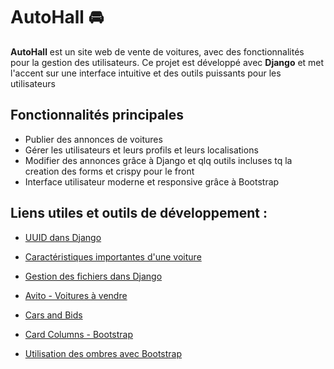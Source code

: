 # AutoHall 🚘

**AutoHall** est un site web de vente de voitures, avec des fonctionnalités pour la gestion des utilisateurs. Ce projet est développé avec **Django** et met l'accent sur une interface intuitive et des outils puissants pour les utilisateurs

## Fonctionnalités principales
- Publier des annonces de voitures
- Gérer les utilisateurs et leurs profils et leurs localisations
- Modifier des annonces  grâce à Django et qlq outils incluses tq la creation des forms et crispy pour le front
- Interface utilisateur moderne et responsive grâce à Bootstrap


## Liens utiles et outils de développement :

- [UUID dans Django](https://stackoverflow.com/questions/32528224/how-to-use-uuid)
- [Caractéristiques importantes d'une voiture](https://www.quora.com/What-are-the-most-important-characteristics-of-a-car)
- [Gestion des fichiers dans Django](https://docs.djangoproject.com/en/5.1/topics/files/)

- [Avito - Voitures à vendre](https://www.avito.ma/fr/maroc/voitures-%C3%A0_vendre)
- [Cars and Bids](https://carsandbids.com/)

- [Card Columns - Bootstrap](https://mdbootstrap.com/docs/standard/extended/card-columns/)
- [Utilisation des ombres avec Bootstrap](https://getbootstrap.com/docs/4.1/utilities/shadows/)
